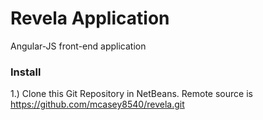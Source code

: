 Revela Application
======

Angular-JS front-end application 

### Install

1.) Clone this Git Repository in NetBeans. Remote source is https://github.com/mcasey8540/revela.git

